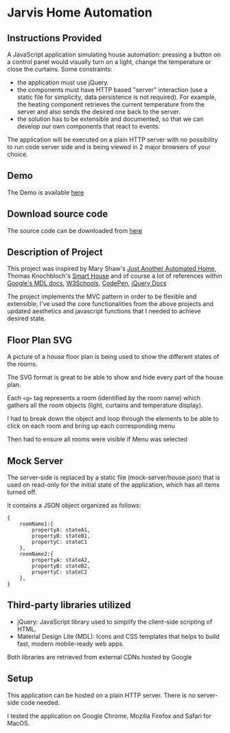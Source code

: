 # Jarvis Home Automation

## Instructions Provided

A JavaScript application simulating house automation: pressing a button on a control panel would visually turn on a light, change the temperature or close the curtains. Some constraints:

* the application must use jQuery.
* the components must have HTTP based "server" interaction (use a static file for simplicity, data persistence is not required). For example, the heating component retrieves the current temperature from the server and also sends the desired one back to the server.
* the solution has to be extensible and documented, so that we can develop our own components that react to events.

The application will be executed on a plain HTTP server with no possibility to run code server side and is being viewed in 2 major browsers of your choice.

## Demo

The Demo is available [here](https://robertocortiz.github.io)

## Download source code

The source code can be downloaded from [here](https://github.com/robertocortiz/robertocortiz.github.io/archive/master.zip)

## Description of Project

This project was inspired by Mary Shaw's [Just Another Automated Home](https://github.com/marybeshaw/Just-Another-Automated-Home), Thomas Knochbloch's [Smart House](https://github.com/ThomasKnobloch/smart-house) and of course a lot of references within [Google's MDL docs](https://getmdl.io/started/), [W3Schools](https://www.w3schools.com/js/default.asp), [CodePen](https://codepen.io/), [jQuery Docs](https://api.jquery.com/on/)

The project implements the MVC pattern in order to be flexible and extensible, I've used the core functionalities from the above projects and updated aesthetics and javascript functions that I needed to achieve desired state.

## Floor Plan SVG

A picture of a house floor plan is being used to show the different states of the rooms.

The SVG format is great to be able to show and hide every part of the house plan.

Each `<g>` tag represents a room (identified by the room name) which gathers all the room objects (light, curtains and temperature display).

I had to break down the object and loop through the elements to be able to click on each room and bring up each corresponding menu

Then had to ensure all rooms were visible if Menu was selected

## Mock Server

The server-side is replaced by a static file (mock-server/house.json) that is used on read-only for the initial state of the application, which has all items turned off.

It contains a JSON object organized as follows:

```
{
    roomName1:{
        propertyA: stateA1,
        propertyB: stateB1,
        propertyC: stateC1
    },
    roomName2:{
        propertyA: stateA2,
        propertyB: stateB2,
        propertyC: stateC2
    },
}
```

## Third-party libraries utilized

* jQuery: JavaScript library used to simplify the client-side scripting of HTML.
* Material Design Lite (MDL): Icons and CSS templates that helps to build fast, modern mobile-ready web apps.

Both libraries are retrieved from external CDNs hosted by Google

## Setup

This application can be hosted on a plain HTTP server. There is no server-side code needed.

I tested the application on Google Chrome, Mozilla Firefox and Safari for MacOS.